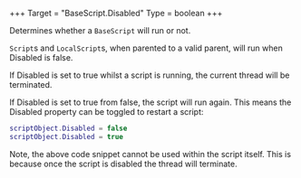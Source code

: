 +++
Target = "BaseScript.Disabled"
Type = boolean
+++

Determines whether a `BaseScript` will run or not.`Script`s and `LocalScript`s, when parented to a valid parent, will run when Disabled is false.If Disabled is set to true whilst a script is running, the current thread will be terminated.If Disabled is set to true from false, the script will run again. This means the Disabled property can be toggled to restart a script:```luascriptObject.Disabled = falsescriptObject.Disabled = true```Note, the above code snippet cannot be used within the script itself. This is because once the script is disabled the thread will terminate.